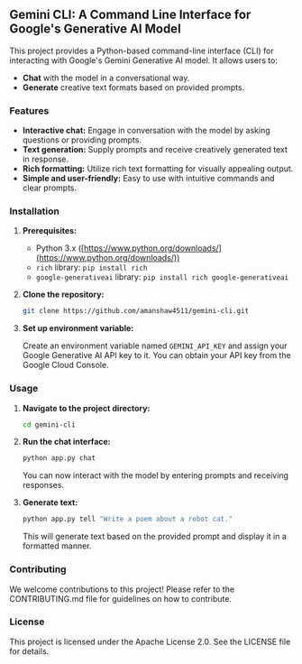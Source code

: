 ## Gemini CLI: A Command Line Interface for Google's Generative AI Model

This project provides a Python-based command-line interface (CLI) for interacting with Google's Gemini Generative AI model. It allows users to:

* **Chat** with the model in a conversational way.
* **Generate** creative text formats based on provided prompts.

### Features

* **Interactive chat:** Engage in conversation with the model by asking questions or providing prompts.
* **Text generation:** Supply prompts and receive creatively generated text in response.
* **Rich formatting:** Utilize rich text formatting for visually appealing output.
* **Simple and user-friendly:** Easy to use with intuitive commands and clear prompts.

### Installation

1. **Prerequisites:**
    * Python 3.x ([https://www.python.org/downloads/](https://www.python.org/downloads/))
    * `rich` library: `pip install rich`
    * `google-generativeai` library: `pip install rich google-generativeai`
2. **Clone the repository:**

   ```bash
   git clone https://github.com/amanshaw4511/gemini-cli.git
   ```

3. **Set up environment variable:**

   Create an environment variable named `GEMINI_API_KEY` and assign your Google Generative AI API key to it. You can obtain your API key from the Google Cloud Console.

### Usage

1. **Navigate to the project directory:**

   ```bash
   cd gemini-cli
   ```

2. **Run the chat interface:**

   ```bash
   python app.py chat
   ```

   You can now interact with the model by entering prompts and receiving responses.

3. **Generate text:**

   ```bash
   python app.py tell "Write a poem about a robot cat."
   ```

   This will generate text based on the provided prompt and display it in a formatted manner.

### Contributing

We welcome contributions to this project! Please refer to the CONTRIBUTING.md file for guidelines on how to contribute.

### License

This project is licensed under the Apache License 2.0. See the LICENSE file for details.
